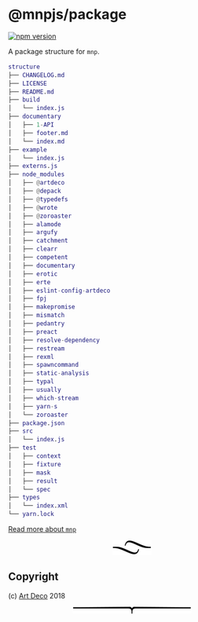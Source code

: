 # @mnpjs/package

[![npm version](https://badge.fury.io/js/%40mnpjs%2Fpackage.svg)](https://npmjs.org/package/@mnpjs/package)

A package structure for `mnp`.

```m
structure
├── CHANGELOG.md
├── LICENSE
├── README.md
├── build
│   └── index.js
├── documentary
│   ├── 1-API
│   ├── footer.md
│   └── index.md
├── example
│   └── index.js
├── externs.js
├── node_modules
│   ├── @artdeco
│   ├── @depack
│   ├── @typedefs
│   ├── @wrote
│   ├── @zoroaster
│   ├── alamode
│   ├── argufy
│   ├── catchment
│   ├── clearr
│   ├── competent
│   ├── documentary
│   ├── erotic
│   ├── erte
│   ├── eslint-config-artdeco
│   ├── fpj
│   ├── makepromise
│   ├── mismatch
│   ├── pedantry
│   ├── preact
│   ├── resolve-dependency
│   ├── restream
│   ├── rexml
│   ├── spawncommand
│   ├── static-analysis
│   ├── typal
│   ├── usually
│   ├── which-stream
│   ├── yarn-s
│   └── zoroaster
├── package.json
├── src
│   └── index.js
├── test
│   ├── context
│   ├── fixture
│   ├── mask
│   ├── result
│   └── spec
├── types
│   └── index.xml
└── yarn.lock
```

[Read more about `mnp`][2]

<p align="center"><a href="#table-of-contents"><img src=".documentary/section-breaks/0.svg?sanitize=true"></a></p>

## Copyright

(c) [Art Deco][1] 2018

[1]: https://artdeco.bz
[2]: https://mnpjs.org

<p align="center"><a href="#table-of-contents"><img src=".documentary/section-breaks/-1.svg?sanitize=true"></a></p>